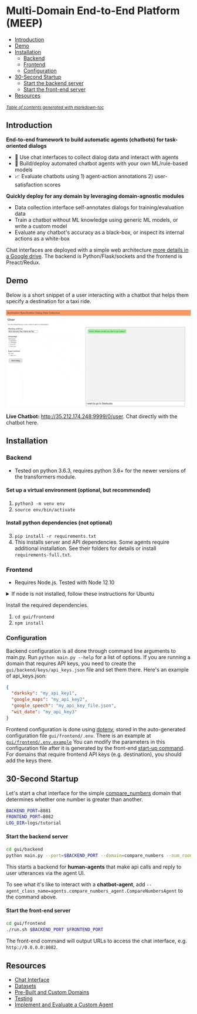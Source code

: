 # Multi-Domain End-to-End Platform (MEEP)
  * [Introduction](#introduction)
  * [Demo](#demo)
  * [Installation](#installation)
    + [Backend](#backend)
    + [Frontend](#frontend)
    + [Configuration](#configuration)
  * [30-Second Startup](#30-second-startup)
      - [Start the backend server](#start-the-backend-server)
      - [Start the front-end server](#start-the-front-end-server)
  * [Resources](#resources)

<small><i><a href='http://ecotrust-canada.github.io/markdown-toc/'>Table of contents generated with markdown-toc</a></i></small>

## Introduction
**End-to-end framework to build automatic agents (chatbots) for task-oriented dialogs**

- 💬 Use chat interfaces to collect dialog data and interact with agents
- 🤖 Build/deploy automated chatbot agents with your own ML/rule-based models
- :chart_with_upwards_trend: Evaluate chatbots using 1) agent-action annotations  2) user-satisfaction scores

**Quickly deploy for any domain by leveraging domain-agnostic modules**
- Data collection interface self-annotates dialogs for training/evaluation data
- Train a chatbot without ML knowledge using generic ML models, or write a custom model
- Evaluate any chatbot's accuracy as a black-box, or inspect its internal actions as a white-box

Chat interfaces are deployed with a simple web architecture [more details in a Google drive](https://docs.google.com/presentation/d/1wvpMsL0JgeM_nSvwjvszXRk-Ei0SljzjvghqPtjXXjo/edit#slide=id.g7314e2b87c_0_0).  The backend is Python/Flask/sockets
and the frontend is Preact/Redux.

## Demo
Below is a short snippet of a user interacting with a chatbot that helps them specify a destination
for a taxi ride.

![](img/UserInteraction_demo.gif)

**Live Chatbot:** http://35.212.174.248:9999/0/user. Chat directly with the chatbot here.

## Installation

### Backend
- Tested on python 3.6.3, requires python 3.6+ for the newer versions of the transformers module.

#### Set up a virtual environment (optional, but recommended)
1. `python3 -m venv env`
2. `source env/bin/activate`

#### Install python dependencies (not optional)
3. `pip install -r requirements.txt`
4. This installs server and API dependencies. Some agents require additional installation. See their folders for details or install `requirements-full.txt`.

### Frontend

- Requires Node.js. Tested with Node 12.10

<details>
    <summary>If node is not installed, follow these instructions for Ubuntu</summary>

1. `curl -sL https://deb.nodesource.com/setup_12.x | sudo -E bash -`
2. `sudo apt install nodejs`

[Source](https://linuxize.com/post/how-to-install-node-js-on-ubuntu-18.04/)
</details>

Install the required dependencies.

1. `cd gui/frontend`
2. `npm install`

### Configuration

Backend configuration is all done through command line arguments to main.py.
Run `python main.py --help` for a list of options.
If you are running a domain that requires API keys, you need to create the `gui/backend/keys/api_keys.json` file and set them there.
Here's an example of api_keys.json:
```json
{
  "darksky": "my_api_key1",
  "google_maps": "my_api_key2",
  "google_speech": "my_api_key_file.json",
  "wit_date": "my_api_key3"
}
```

Frontend configuration is done using [dotenv](https://www.npmjs.com/package/dotenv-safe),
stored in the auto-generated configuration file `gui/frontend/.env`.
There is an example at [`gui/frontend/.env.example`](./gui/frontend/.env.example)
You can modify the parameters in this configuration file after it is generated by the front-end
[start-up command](#start-the-front-end-server).
For domains that require frontend API keys (e.g. destination), you should add the keys there.

## 30-Second Startup
Let's start a chat interface for the simple [compare_numbers](./apis/README.md) domain that determines
whether one number is greater than another.

```bash
BACKEND_PORT=8081
FRONTEND_PORT=8082
LOG_DIR=logs/tutorial
```
#### Start the backend server
```bash
cd gui/backend
python main.py --port=$BACKEND_PORT --domain=compare_numbers --num_rooms=1 --log_dir=$LOG_DIR
```
This starts a backend for **human-agents** that make api calls and reply to user utterances via the agent UI.

To see what it's like to interact with a **chatbot-agent**, add `--agent_class_name=agents.compare_numbers_agent.CompareNumbersAgent` to the command above.

#### Start the front-end server
```bash
cd gui/frontend
./run.sh $BACKEND_PORT $FRONTEND_PORT
```
The front-end command will output URLs to access the chat interface, e.g. `http://0.0.0.0:8082`.

## Resources
- [Chat Interface](./gui/README.md)
- [Datasets](./dataset/README.md)
- [Pre-Built and Custom Domains](./apis/README.md)
- [Testing](gui/backend/README.md#unittests)
- [Implement and Evaluate a Custom Agent](agents/README.md)
